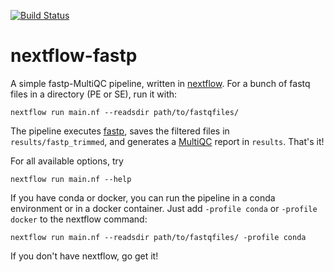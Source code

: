 [![Build Status](https://travis-ci.com/angelovangel/nextflow-fastp.svg?branch=master)](https://travis-ci.com/angelovangel/nextflow-fastp)
# nextflow-fastp
A simple fastp-MultiQC pipeline, written in [nextflow](https://www.nextflow.io/).
For a bunch of fastq files in a directory (PE or SE), run it with:

```
nextflow run main.nf --readsdir path/to/fastqfiles/
```

The pipeline executes [fastp](https://github.com/OpenGene/fastp), saves the filtered files in `results/fastp_trimmed`, and generates a [MultiQC](https://multiqc.info/) report in `results`. That's it!

For all available options, try

```
nextflow run main.nf --help
```

If you have conda or docker, you can run the pipeline in a conda environment or in a docker container. Just add `-profile conda` or `-profile docker` to the nextflow command:
```
nextflow run main.nf --readsdir path/to/fastqfiles/ -profile conda
```

If you don't have nextflow, go get it!